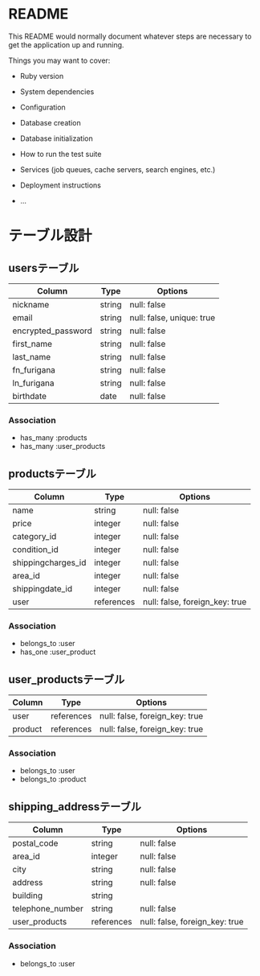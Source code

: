 # README

This README would normally document whatever steps are necessary to get the
application up and running.

Things you may want to cover:

* Ruby version

* System dependencies

* Configuration

* Database creation

* Database initialization

* How to run the test suite

* Services (job queues, cache servers, search engines, etc.)

* Deployment instructions

* ...

# テーブル設計

## usersテーブル

| Column             | Type     | Options     |
| ------------------ | -------- | ----------- |
| nickname           | string   | null: false |
| email              | string   | null: false, unique: true |
| encrypted_password | string   | null: false |
| first_name         | string   | null: false |
| last_name          | string   | null: false |
| fn_furigana        | string   | null: false |
| ln_furigana        | string   | null: false |
| birthdate          | date     | null: false |

### Association
- has_many :products
- has_many :user_products

## productsテーブル
| Column             | Type       | Options     |
| ------------------ | ---------- | ----------- |
| name               | string     | null: false |
| price              | integer    | null: false |
| category_id        | integer    | null: false |
| condition_id       | integer    | null: false |
| shippingcharges_id | integer    | null: false |
| area_id            | integer    | null: false |
| shippingdate_id    | integer    | null: false |
| user               | references | null: false, foreign_key: true |

### Association
- belongs_to :user
- has_one :user_product

## user_productsテーブル
| Column            | Type       | Options                        |
| ----------------- | ---------- | ------------------------------ |
| user              | references | null: false, foreign_key: true |
| product           | references | null: false, foreign_key: true |

### Association
- belongs_to :user
- belongs_to :product

## shipping_addressテーブル
| Column           | Type       | Options     |
| ---------------- | ---------- | ----------- |
| postal_code      | string     | null: false |
| area_id          | integer    | null: false |
| city             | string     | null: false |
| address          | string     | null: false |
| building         | string     |             |
| telephone_number | string     | null: false |
| user_products    | references | null: false, foreign_key: true |

### Association
- belongs_to :user
